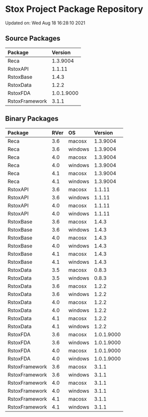 # Stox Project Package Repository


Updated on: Wed Aug 18 16:28:10 2021
## Source Packages

|Package        |Version    |
|:--------------|:----------|
|Reca           |1.3.9004   |
|RstoxAPI       |1.1.11     |
|RstoxBase      |1.4.3      |
|RstoxData      |1.2.2      |
|RstoxFDA       |1.0.1.9000 |
|RstoxFramework |3.1.1      |

## Binary Packages

|Package        |RVer |OS      |Version    |
|:--------------|:----|:-------|:----------|
|Reca           |3.6  |macosx  |1.3.9004   |
|Reca           |3.6  |windows |1.3.9004   |
|Reca           |4.0  |macosx  |1.3.9004   |
|Reca           |4.0  |windows |1.3.9004   |
|Reca           |4.1  |macosx  |1.3.9004   |
|Reca           |4.1  |windows |1.3.9004   |
|RstoxAPI       |3.6  |macosx  |1.1.11     |
|RstoxAPI       |3.6  |windows |1.1.11     |
|RstoxAPI       |4.0  |macosx  |1.1.11     |
|RstoxAPI       |4.0  |windows |1.1.11     |
|RstoxBase      |3.6  |macosx  |1.4.3      |
|RstoxBase      |3.6  |windows |1.4.3      |
|RstoxBase      |4.0  |macosx  |1.4.3      |
|RstoxBase      |4.0  |windows |1.4.3      |
|RstoxBase      |4.1  |macosx  |1.4.3      |
|RstoxBase      |4.1  |windows |1.4.3      |
|RstoxData      |3.5  |macosx  |0.8.3      |
|RstoxData      |3.5  |windows |0.8.3      |
|RstoxData      |3.6  |macosx  |1.2.2      |
|RstoxData      |3.6  |windows |1.2.2      |
|RstoxData      |4.0  |macosx  |1.2.2      |
|RstoxData      |4.0  |windows |1.2.2      |
|RstoxData      |4.1  |macosx  |1.2.2      |
|RstoxData      |4.1  |windows |1.2.2      |
|RstoxFDA       |3.6  |macosx  |1.0.1.9000 |
|RstoxFDA       |3.6  |windows |1.0.1.9000 |
|RstoxFDA       |4.0  |macosx  |1.0.1.9000 |
|RstoxFDA       |4.0  |windows |1.0.1.9000 |
|RstoxFramework |3.6  |macosx  |3.1.1      |
|RstoxFramework |3.6  |windows |3.1.1      |
|RstoxFramework |4.0  |macosx  |3.1.1      |
|RstoxFramework |4.0  |windows |3.1.1      |
|RstoxFramework |4.1  |macosx  |3.1.1      |
|RstoxFramework |4.1  |windows |3.1.1      |
